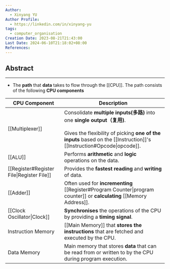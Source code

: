 ```yaml
---
Author:
  - Xinyang YU
Author Profile:
  - https://linkedin.com/in/xinyang-yu
tags:
  - computer_organisation
Creation Date: 2023-08-21T21:43:00
Last Date: 2024-06-10T21:18:02+08:00
References: 
---
```

## Abstract
---
- The **path** that **data** takes to flow through the [[CPU]]. The path consists of the following **CPU components**


| CPU Component                             | Description                                                                                                                                                                                      |
| ----------------------------------------- | ------------------------------------------------------------------------------------------------------------------------------------------------------------------------------------------------ |
| [[Multiplexer]]                           | Consolidate **multiple inputs(多路)** into one **single output（复用)**.<br><br>Gives the flexibility of picking **one of the inputs** based on the [[Instruction]]'s [[Instruction#Opcode\|opcode]]. |
| [[ALU]]                                   | Performs **arithmetic** and **logic** operations on the data.                                                                                                                                    |
| [[Register#Register File\|Register File]] | Provides the **fastest reading** and **writing** of data.                                                                                                                                        |
| [[Adder]]                                 | Often used for **incrementing** [[Register#Program Counter\|program counter]] or **calculating** [[Memory Address]].                                                                             |
| [[Clock Oscillator\|Clock]]               | **Synchronises** the operations of the CPU by providing a **timing signal**.                                                                                                                     |
| Instruction Memory                        | [[Main Memory]] that **stores the instructions** that are fetched and executed by the CPU.                                                                                                       |
| Data Memory                               | Main memory that stores **data** that can be read from or written to by the CPU during program execution.                                                                                        |
